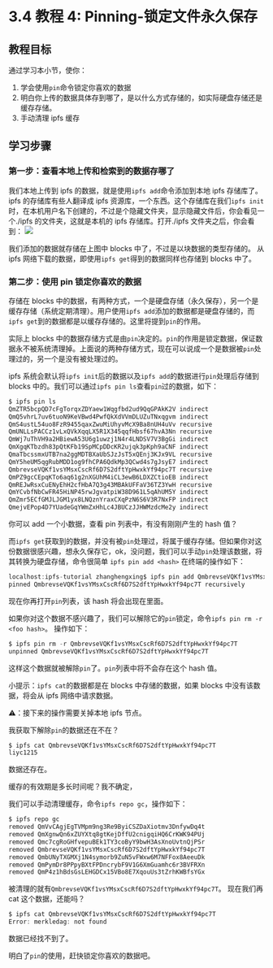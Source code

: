 # 3.4 教程 4: Pinning-锁定文件永久保存

## 教程目标

通过学习本小节，使你：

1.  学会使用`pin`命令锁定你喜欢的数据
2.  明白你上传的数据具体存到哪了，是以什么方式存储的，如实际硬盘存储还是缓存存储。
3.  手动清理 ipfs 缓存

## 学习步骤

### 第一步：查看本地上传和检索到的数据存哪了

我们本地上传到 ipfs 的数据，就是使用`ipfs add`命令添加到本地 ipfs 存储库了。ipfs 的存储库有些人翻译成 ipfs 资源库，一个东西。这个存储库在我们`ipfs init`时，在本机用户名下创建的，不过是个隐藏文件夹，显示隐藏文件后，你会看见一个./ipfs 的文件夹，这就是本机的 ipfs 存储库。打开./ipfs 文件夹之后，你会看到： ![](img/541858577df70510802e54011aa47c6f.jpg)

我们添加的数据就存储在上图中 blocks 中了，不过是以块数据的类型存储的。 从 ipfs 网络下载的数据，即使用`ipfs get`得到的数据同样也存储到 blocks 中了。

### 第二步：使用 pin 锁定你喜欢的数据

存储在 blocks 中的数据，有两种方式，一个是硬盘存储（永久保存），另一个是缓存存储（系统定期清理）。用户使用`ipfs add`添加的数据都是硬盘存储的，而`ipfs get`到的数据都是以缓存存储的。这里将提到`pin`的作用。

实际上 blocks 中的数据存储方式是由`pin`决定的。`pin`的作用是锁定数据，保证数据永不被系统清理掉。上面说的两种存储方式，现在可以说成一个是数据被`pin`处理过的，另一个是没有被处理过的。

ipfs 系统会默认将`ipfs init`后的数据以及`ipfs add`的数据进行`pin`处理后存储到 blocks 中的。我们可以通过`ipfs pin ls`查看`pin`过的数据，如下：

```go
$ ipfs pin ls
QmZTR5bcpQD7cFgTorqxZDYaew1Wqgfbd2ud9QqGPAkK2V indirect
QmQ5vhrL7uv6tuoN9KeVBwd4PwfQkXdVVmDLUZuTNxqgvm indirect
QmS4ustL54uo8FzR9455qaxZwuMiUhyvMcX9Ba8nUH4uVv recursive
QmUNLLsPACCz1vLxQVkXqqLX5R1X345qqfHbsf67hvA3Nn recursive
QmWj7uThVH9a2HBiewA53U6g1uwzj1N4r4LNDSV7V3BgGi indirect
QmXgqKTbzdh83pQtKFb19SpMCpDDcKR2ujqk3pKph9aCNF indirect
QmaTbcssmxUTB7na2ggMDTBXaUbSJzJsT5xQEnj3KJx9VL recursive
QmY5heUM5qgRubMDD1og9fhCPA6QdkMp3QCwd4s7gJsyE7 indirect
QmbrevseVQKf1vsYMsxCscRf6D7S2dftYpHwxkYf94pc7T recursive
QmPZ9gcCEpqKTo6aq61g2nXGUhM4iCL3ewB6LDXZCtioEB indirect
QmREJwRsxCuENyEhH2cfHbA7Q3g43MBAkUFFaV36TZ3YwH recursive
QmYCvbfNbCwFR45HiNP45rwJgvatpiW38D961L5qAhUM5Y indirect
QmZmr5ECfGMJLJGM1yx8LNQznYraxCXqPzN6S6V3R7NxFP indirect
QmejvEPop4D7YUadeGqYWmZxHhLc4JBUCzJJHWMzdcMe2y indirect
```

你可以 add 一个小数据，查看 pin 列表中，有没有刚刚产生的 hash 值？

而`ipfs get`获取到的数据，并没有被`pin`处理过，将属于缓存存储。但如果你对这份数据很感兴趣，想永久保存它，ok，没问题，我们可以手动`pin`处理该数据，将其转换为硬盘存储，命令很简单 `ipfs pin add <hash>` 在终端的操作如下：

```go
localhost:ipfs-tutorial zhanghengxing$ ipfs pin add QmbrevseVQKf1vsYMsxCscRf6D7S2dftYpHwxkYf94pc7T
pinned QmbrevseVQKf1vsYMsxCscRf6D7S2dftYpHwxkYf94pc7T recursively
```

现在你再打开`pin`列表，该 hash 将会出现在里面。

如果你对这个数据不感兴趣了，我们可以解除它的`pin`锁定，命令`ipfs pin rm -r <foo hash>`。 操作如下：

```go
$ ipfs pin rm -r QmbrevseVQKf1vsYMsxCscRf6D7S2dftYpHwxkYf94pc7T
unpinned QmbrevseVQKf1vsYMsxCscRf6D7S2dftYpHwxkYf94pc7T
```

这样这个数据就被解除`pin`了。`pin`列表中将不会存在这个 hash 值。

小提示：`ipfs cat`的数据都是在 blocks 中存储的数据，如果 blocks 中没有该数据，将会从 ipfs 网络中请求数据。

⚠️：接下来的操作需要关掉本地 ipfs 节点。

我获取下解除`pin`的数据还在不在？

```go
$ ipfs cat QmbrevseVQKf1vsYMsxCscRf6D7S2dftYpHwxkYf94pc7T
liyc1215 
```

数据还存在。

缓存的有效期是多长时间呢？我不确定，

我们可以手动清理缓存，命令`ipfs repo gc`，操作如下：

```go
$ ipfs repo gc
removed QmVvCAgjEgTVMpm9ng3Re9ByiCSZDaXiotmv3DnfywDq4t
removed QmXgnwQn6xZUYXtq8gtKejDffU2cnigqiHQ6CrKWK94PUj
removed Qmc7cgRoGHfvepuBEk1TY3coByY9bwH3AsXnoUvtnQjPSr
removed QmbrevseVQKf1vsYMsxCscRf6D7S2dftYpHwxkYf94pc7T
removed QmbUNyTXGMXj1N4symorb9ZuN5vFWxw6M7NFFox8AeeuDk
removed QmPymDr8PPpyBXtFPDncrybF9V1G6XmGuamhc6r3BVFRXn
removed QmP4z1hBdsGsLEHGDCx15VBo8E7XqouUs3tZrhKWBfsYGx
```

被清理的就有`QmbrevseVQKf1vsYMsxCscRf6D7S2dftYpHwxkYf94pc7T`。 现在我们再 cat 这个数据，还能吗？

```go
$ ipfs cat QmbrevseVQKf1vsYMsxCscRf6D7S2dftYpHwxkYf94pc7T
Error: merkledag: not found 
```

数据已经找不到了。

明白了`pin`的使用，赶快锁定你喜欢的数据吧。